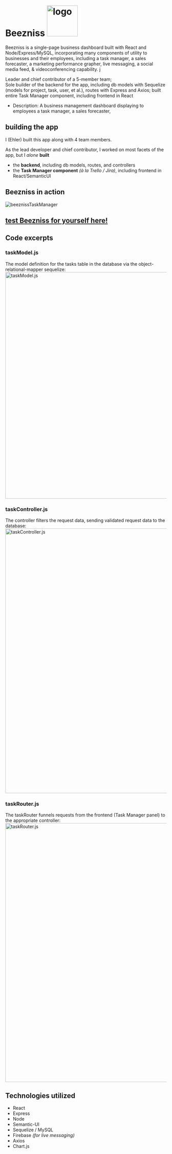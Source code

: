 # Beezniss <img src="https://user-images.githubusercontent.com/34467850/56313237-fcc55680-6106-11e9-964f-c06ab4abf105.png" alt="logo" width="96" />

Beezniss is a single-page business dashboard built with React and Node/Express/MySQL, incorporating many components of utility to businesses and their employees, including a task manager, a sales forecaster, a marketing performance grapher, live messaging, a social media feed, & videoconferencing capability. j 

Leader and chief contributor of a 5-member team;  
Sole builder of the backend for the app, including db models with Sequelize (models for project, task, user, et al.), routes with Express and Axios;  built entire Task Manager component, including frontend in React
* Description:  A business management dashboard displaying to employees a 
task manager, a sales forecaster, 


## building the app
I (Ehler) built this app along with 4 team members.  

As the lead developer and chief contributor, I worked on most facets of the app, 
but I _alone_ **built**
* the **backend**, including db models, routes, and controllers
* the **Task Manager component** _(à la Trello / Jira)_, including frontend in React/SemanticUI

## Beezniss in action
![beeznissTaskManager](https://user-images.githubusercontent.com/34467850/56338322-72a8dc80-615e-11e9-958b-1818c70136d3.gif)

## [test Beezniss for yourself here!](https://beezniss.herokuapp.com/)

## Code excerpts

### taskModel.js
The model definition for the tasks table in the database via the object-relational-mapper sequelize:
<img src="https://user-images.githubusercontent.com/34467850/56310826-a275c700-6101-11e9-8aad-a7aa803dc0eb.png" alt="taskModel.js" width="705" />

### taskController.js
The controller filters the request data, sending validated request data to the database:
<img src="https://user-images.githubusercontent.com/34467850/56311125-1f08a580-6102-11e9-9bed-82f3be5e264c.png" alt="taskController.js" width="824" />

### taskRouter.js
The taskRouter funnels requests from the frontend (Task Manager panel) to the appropriate controller:
<img src="https://user-images.githubusercontent.com/34467850/56311180-40699180-6102-11e9-99ec-899f70595d4e.png" alt="taskRouter.js" width="806" />


## Technologies utilized 
* React
* Express
* Node
* Semantic-UI
* Sequelize / MySQL
* Firebase *(for live messaging)*
* Axios
* Chart.js

